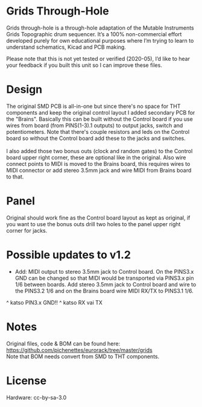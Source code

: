 # Grids Through-Hole

Grids through-hole is a through-hole adaptation of the Mutable Instruments Grids Topographic drum sequencer. It’s a 100% non-commercial effort developed purely for own educational purposes where I’m trying to learn to understand schematics, Kicad and PCB making.

Please note that this is not yet tested or verified (2020-05), I’d like to hear your feedback if you built this unit so I can improve these files.

# Design
The original SMD PCB is all-in-one but since there's no space for THT components and keep the original control layout I added secondary PCB for the "Brains". Basically this can be built without the Control board if you use wires from board (from PINS(1-3).1 outputs) to output jacks, switch and potentiometers. Note that there's couple resistors and leds on the Control board so without the Control board add these to the jacks and switches.
<br><br>I also added those two bonus outs (clock and random gates) to the Control board upper right corner, these are optional like in the original. Also wire connect points to MIDI is moved to the Brains board, this requires wires to MIDI connector or add stereo 3.5mm jack and wire MIDI from Brains board to that.

# Panel
Original should work fine as the Control board layout as kept as original, if you want to use the bonus outs drill two holes to the panel upper right corner for jacks.

# Possible updates to v1.2
- Add: MIDI output to stereo 3.5mm jack to Control board. On the PINS3.x GND can be changed so that MIDI would be transported via PINS3.x pin 1/6 between boards. Add stereo 3.5mm jack to Control board and wire to the PINS3.2 1/6 and on the Brains board wire MIDI RX/TX to PINS3.1 1/6.

^ katso PIN3.x GND!!
^ katso RX vai TX

# Notes
Original files, code & BOM can be found here: https://github.com/pichenettes/eurorack/tree/master/grids
<br>Note that BOM needs convert from SMD to THT components.

# License
Hardware: cc-by-sa-3.0
